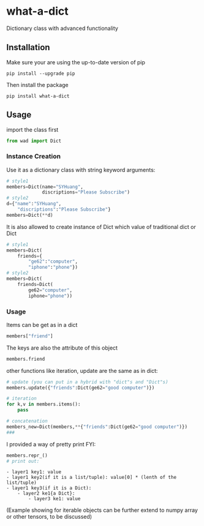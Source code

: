 # what-a-dict
Dictionary class with advanced functionality

## Installation
Make sure your are using the up-to-date version of pip
```shell
pip install --upgrade pip
```

Then install the package
```shell
pip install what-a-dict
```

## Usage

import the class first
```python
from wad import Dict
```
### Instance Creation
Use it as a dictionary class with string keyword arguments:
```python
# style1
members=Dict(name="SYHuang",
             discriptions="Please Subscribe")
# style2
d={"name":"SYHuang",
    "discriptions":"Please Subscribe"}
members=Dict(**d)
```

It is also allowed to create instance of Dict which value of traditional dict or Dict
```python
# style1
members=Dict(
    friends={
        "ge62":"computer",
        "iphone":"phone"})
# style2
members=Dict(
    friends=Dict(
        ge62="computer",
        iphone="phone"))
```

### Usage
Items can be get as in a dict
```python
members["friend"]
```

The keys are also the attribute of this object
```python
members.friend
```

other functions like iteration, update are the same as in dict:
```python
# update (you can put in a hybrid with "dict"s and "Dict"s)
members.update({"friends":Dict(ge62="good computer")})

# iteration
for k,v in members.items():
    pass

# concatenation
members_new=Dict(members,**{"friends":Dict(ge62="good computer")})
###
```



I provided a way of pretty print FYI:
```python
members.repr_()
# print out:
```
```
- layer1 key1: value
- layer1 key2(if it is a list/tuple): value[0] * (lenth of the list/tuple)
- layer1 key3(if it is a Dict):
    - layer2 ke1{a Dict}:
        - layer3 ke1: value
```

(Example showing for iterable objects can be further extend to numpy array or other tensors, to be discussed)